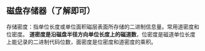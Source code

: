 ## 磁盘存储器（了解即可）
存储密度：指单位长度或单位面积磁层表面所存储的二进制信息量。常用道密度和位密度。
**道密度是沿磁盘半径方向单位长度上的磁道数**，位密度是磁道单位长度上能记录的二进制代码位数，面密度是位密度和道密度的乘积。